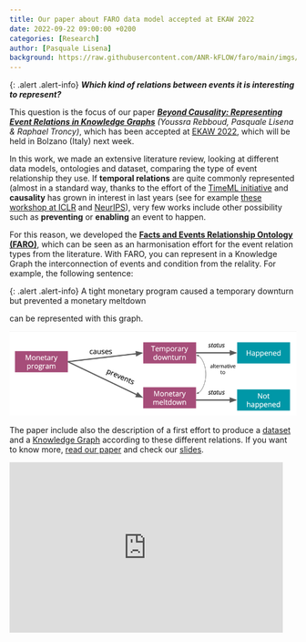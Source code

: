 ```yaml
---
title: Our paper about FARO data model accepted at EKAW 2022
date: 2022-09-22 09:00:00 +0200
categories: [Research]
author: [Pasquale Lisena]
background: https://raw.githubusercontent.com/ANR-kFLOW/faro/main/imgs/example-monetary.png
---
```


{: .alert .alert-info}
***Which kind of relations between events it is interesting to represent?***

This question is the focus of our paper *[**Beyond Causality: Representing Event Relations in Knowledge Graphs**](https://doi.org/10.1007/978-3-031-17105-5_9) (Youssra Rebboud, Pasquale Lisena & Raphael Troncy)*, which has been accepted at [EKAW 2022](https://ekaw2022.inf.unibz.it/), which will be held in Bolzano (Italy) next week.

In this work, we made an extensive literature review, looking at different data models, ontologies and dataset, comparing the type of event relationship they use.
If **temporal relations** are quite commonly represented (almost in a standard way, thanks to the effort of the [TimeML initiative](http://timeml.org/site/publications/timeMLdocs/timeml_1.2.1.html) and **causality** has grown in interest in last years (see for example [these workshop at ICLR](https://objects-structure-causality.github.io/) and [NeurIPS](https://www.cml-4-impact.vanderschaar-lab.com/)), very few works include other possibility such as **preventing** or **enabling** an event to happen.

For this reason, we developed the [**Facts and Events Relationship Ontology (FARO)**](http://purl.org/faro/), which can be seen as an harmonisation effort for the event relation types from the literature.
With FARO, you can represent in a Knowledge Graph the interconnection of events and condition from the relality. For example, the following sentence:

{: .alert .alert-info}
A tight monetary program caused a temporary downturn but prevented a monetary meltdown

can be represented with this graph.

![Example](https://raw.githubusercontent.com/ANR-kFLOW/faro/main/imgs/example-monetary.png)

The paper include also the description of a first effort to produce a [dataset](https://github.com/ANR-kFLOW/EventRelationDataset) and a [Knowledge Graph](https://kflow.eurecom.fr/) according to these different relations.
If you want to know more, [read our paper](https://ekaw2022.inf.unibz.it/) and check our [slides](bit.ly/kflow-ekaw22).

<iframe src="https://docs.google.com/presentation/d/e/2PACX-1vRrdGT5567amJWYc-w5N1dROZzg6wAvl1ED9dE_saj3A6Xwisjc_T9rOFdc6pxxGWxm-Dzm5gGdnxOC/embed?start=false&loop=false&delayms=3000" frameborder="0" width="480" height="299" allowfullscreen="true" mozallowfullscreen="true" webkitallowfullscreen="true"></iframe>
